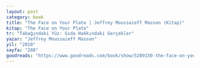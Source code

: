 ```yaml
---
layout: post
category: book
title: "The Face on Your Plate | Jeffrey Moussaieff Masson (Kitap)"
kitap: "The Face on Your Plate"
tr: "Tabağındaki Yüz: Gıda Hakkındaki Gerçekler"
yazar: "Jeffrey Moussaieff Masson"
yil: "2010"
sayfa: "288"
goodreads: "https://www.goodreads.com/book/show/5289150-the-face-on-your-plate"
---
```



